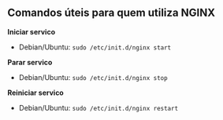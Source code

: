## Comandos úteis para quem utiliza NGINX

**Iniciar servico**
 - Debian/Ubuntu:
  `sudo /etc/init.d/nginx start`
  
**Parar servico**
 - Debian/Ubuntu:
  `sudo /etc/init.d/nginx stop`

**Reiniciar servico**
 - Debian/Ubuntu:
  `sudo /etc/init.d/nginx restart`
  
  
  
